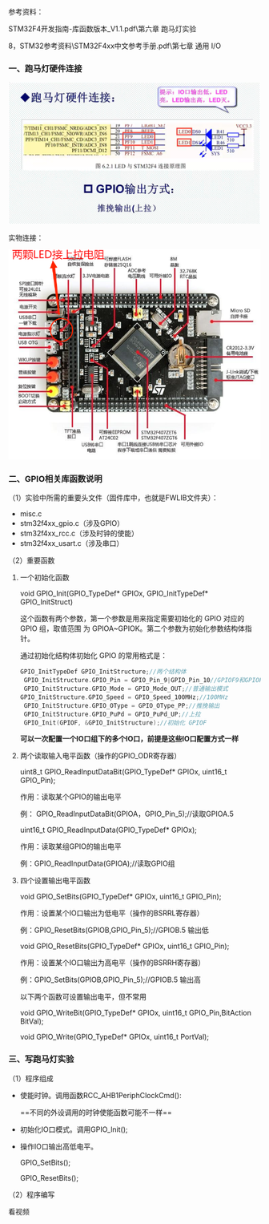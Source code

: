 参考资料：

STM32F4开发指南-库函数版本_V1.1.pdf\第六章 跑马灯实验

8，STM32参考资料\STM32F4xx中文参考手册.pdf\第七章 通用 I/O  

### 一、跑马灯硬件连接

![1656031774505](assets/1656031774505.png)

实物连接：

![00(1)](assets/00(1).png)

### 二、GPIO相关库函数说明

（1）实验中所需的重要头文件（固件库中，也就是FWLIB文件夹）：

- misc.c
- stm32f4xx_gpio.c（涉及GPIO）
- stm32f4xx_rcc.c（涉及时钟的使能）
- stm32f4xx_usart.c（涉及串口）

（2）重要函数

1. 一个初始化函数

   void GPIO_Init(GPIO_TypeDef* GPIOx, GPIO_InitTypeDef* GPIO_InitStruct)

   这个函数有两个参数，第一个参数是用来指定需要初始化的 GPIO 对应的 GPIO 组，取值范围 为 GPIOA~GPIOK。第二个参数为初始化参数结构体指针。

   通过初始化结构体初始化 GPIO 的常用格式是： 

   ```c
   GPIO_InitTypeDef GPIO_InitStructure;//两个结构体
    GPIO_InitStructure.GPIO_Pin = GPIO_Pin_9|GPIO_Pin_10//GPIOF9和GPIOF10
    GPIO_InitStructure.GPIO_Mode = GPIO_Mode_OUT;//普通输出模式
   GPIO_InitStructure.GPIO_Speed = GPIO_Speed_100MHz;//100MHz
    GPIO_InitStructure.GPIO_OType = GPIO_OType_PP;//推挽输出
    GPIO_InitStructure.GPIO_PuPd = GPIO_PuPd_UP;//上拉
    GPIO_Init(GPIOF, &GPIO_InitStructure);//初始化 GPIOF
   ```

   **可以一次配置一个IO口组下的多个IO口，前提是这些IO口配置方式一样**

   

2. 两个读取输入电平函数（操作的GPIO_ODR寄存器）

   uint8_t GPIO_ReadInputDataBit(GPIO_TypeDef* GPIOx, uint16_t GPIO_Pin); 

   作用：读取某个GPIO的输出电平

   例： GPIO_ReadInputDataBit(GPIOA，GPIO_Pin_5);//读取GPIOA.5

   

   uint16_t GPIO_ReadInputData(GPIO_TypeDef* GPIOx);

   作用：读取某组GPIO的输出电平

   例：GPIO_ReadInputData(GPIOA);//读取GPIO组

   

3. 四个设置输出电平函数

   void GPIO_SetBits(GPIO_TypeDef* GPIOx, uint16_t GPIO_Pin); 

   作用：设置某个IO口输出为低电平（操作的BSRRL寄存器）

   例：GPIO_ResetBits(GPIOB,GPIO_Pin_5);//GPIOB.5 输出低

   

   void GPIO_ResetBits(GPIO_TypeDef* GPIOx, uint16_t GPIO_Pin);

   作用：设置某个IO口输出为高电平（操作的BSRRH寄存器）

   例：GPIO_SetBits(GPIOB,GPIO_Pin_5);//GPIOB.5 输出高

   

   以下两个函数可设置输出电平，但不常用

   void GPIO_WriteBit(GPIO_TypeDef* GPIOx, uint16_t GPIO_Pin,BitAction BitVal);

   void GPIO_Write(GPIO_TypeDef* GPIOx, uint16_t PortVal);

### 三、写跑马灯实验

（1）程序组成

- 使能时钟。调用函数RCC_AHB1PeriphClockCmd():

  ==不同的外设调用的时钟使能函数可能不一样==

- 初始化IO口模式。调用GPIO_lnit();

- 操作IO口输出高低电平。

  GPIO_SetBits();

  GPIO_ResetBits();

（2）程序编写

看视频